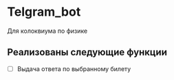 # Telgram_bot
Для колоквиума по физике
## Реализованы следующие функции
   
- [ ] Выдача ответа по выбранному билету
